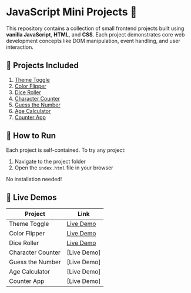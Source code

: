 # JavaScript Mini Projects 🚀

This repository contains a collection of small frontend projects built using **vanilla JavaScript**, **HTML**, and **CSS**. Each project demonstrates core web development concepts like DOM manipulation, event handling, and user interaction.
## 📁 Projects Included

1. [Theme Toggle](./01-theme-toggle/)
2. [Color Flipper](./02-color-flipper/)
3. [Dice Roller](./03-dice-roller/)
4. [Character Counter](./04-character-counter/)
5. [Guess the Number](./05-guess-the-number/)
6. [Age Calculator](./06-age-calculator/)
7. [Counter App](./07-counter-app/)

## 🚀 How to Run

Each project is self-contained. To try any project:

1. Navigate to the project folder  
2. Open the `index.html` file in your browser

No installation needed!

## 🔗 Live Demos

| Project | Link |
|--------|------|
| Theme Toggle | [Live Demo](https://yourusername.github.io/javascript-mini-projects/01-theme-toggle/) |
| Color Flipper | [Live Demo](https://yourusername.github.io/javascript-mini-projects/02-color-flipper/) |
| Dice Roller | [Live Demo](https://yourusername.github.io/javascript-mini-projects/03-expense-tracker/) |
| Character Counter | [Live Demo]
| Guess the Number | [Live Demo]
|Age Calculator | [Live Demo]
|Counter App | [Live Demo]
